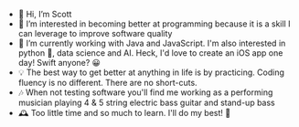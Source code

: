 - 👋 Hi, I’m Scott
- 👀 I’m interested in becoming better at programming because it is a skill I can leverage to improve software quality
- 🌱 I’m currently working with Java and JavaScript. I'm also interested in python 🐍, data science and AI.  Heck, I'd love to create an iOS app one day! Swift anyone? 😀
- 💡 The best way to get better at anything in life is by practicing. Coding fluency is no different.  There are no short-cuts.
- 🎶 When not testing software you'll find me working as a performing musician playing 4 & 5 string electric bass guitar and stand-up bass
- 🕰 Too little time and so much to learn. I'll do my best! 🙂

<!---
sbalun/sbalun is a ✨ special ✨ repository because its `README.md` (this file) appears on your GitHub profile.
You can click the Preview link to take a look at your changes.
--->
